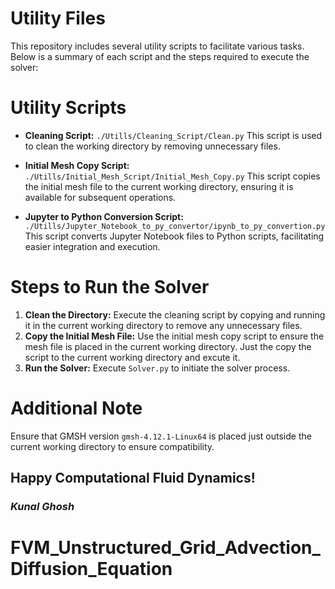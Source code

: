 # Utility Files

This repository includes several utility scripts to facilitate various tasks. Below is a summary of each script and the steps required to execute the solver:

# Utility Scripts

- **Cleaning Script:** `./Utills/Cleaning_Script/Clean.py`
  This script is used to clean the working directory by removing unnecessary files.

- **Initial Mesh Copy Script:** `./Utills/Initial_Mesh_Script/Initial_Mesh_Copy.py`
  This script copies the initial mesh file to the current working directory, ensuring it is available for subsequent operations.

- **Jupyter to Python Conversion Script:** `./Utills/Jupyter_Notebook_to_py_convertor/ipynb_to_py_convertion.py`
  This script converts Jupyter Notebook files to Python scripts, facilitating easier integration and execution.

# Steps to Run the Solver

1. **Clean the Directory:** Execute the cleaning script by copying and running it in the current working directory to remove any unnecessary files.
2. **Copy the Initial Mesh File:** Use the initial mesh copy script to ensure the mesh file is placed in the current working directory. Just the copy the script to the current working directory and excute it.
3. **Run the Solver:** Execute `Solver.py` to initiate the solver process.

# Additional Note

Ensure that GMSH version `gmsh-4.12.1-Linux64` is placed just outside the current working directory to ensure compatibility.

## Happy Computational Fluid Dynamics!

### *Kunal Ghosh*
# FVM_Unstructured_Grid_Advection_Diffusion_Equation

